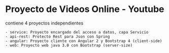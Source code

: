 # Proyecto de Videos Online - Youtube

contiene 4 proyectos independientes

	- service: Proyecto encargado del acceso a datos, capa Servicio
	- api-rest: Protecto Rest para Json con Spring
	- angular: Proyecto cliente con Angular 2 y Bootstrap 4 (client-side)
	- web: Proyecto web java 3.0 con Bootstrap (server-size)